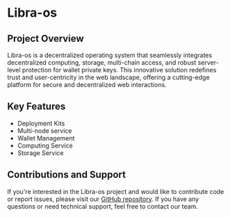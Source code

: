 # Libra-os

## Project Overview

Libra-os is a decentralized operating system that seamlessly integrates decentralized computing, storage, multi-chain access, and robust server-level protection for wallet private keys. This innovative solution redefines trust and user-centricity in the web landscape, offering a cutting-edge platform for secure and decentralized web interactions.

## Key Features
 - Deployment Kits
 - Multi-node service
 - Wallet Management
 - Computing Service
 - Storage Service


## Contributions and Support

If you're interested in the Libra-os project and would like to contribute code or report issues, please visit our [GitHub repository](https://github.com/fogmeta/libra-os). If you have any questions or need technical support, feel free to contact our team.
